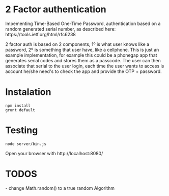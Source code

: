 <h1>2 Factor authentication</h1>

<p>Impementing Time-Based One-Time Password, authentication based on a random generated serial number, as described here: https://tools.ietf.org/html/rfc6238</p>

<p>2 factor auth is based on 2 components, 1º is what user knows like a password, 2º is something that user have, like a cellphone. This is just an example implementation, for example this could be a phonegap app that generates serial codes and stores them as a passcode. The user can then associate that serial to the user login, each time the user wants to access is account he/she need's to check the app and provide the OTP + password.
</p>

<h1>Instalation</h1>

```
npm install
grunt default
```

<h1>Testing</h1>

```
node server/bin.js
```
<p>Open your browser with http://localhost:8080/</p>

<h1>TODOS</h1>
<p>- change Math.random() to a true random Algorithm</p>
